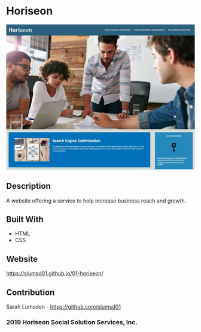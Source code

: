 # Horiseon

![Horiseon landing page](assets/images/screenshot.png)

## Description
A website offering a service to help increase business reach and growth.

## Built With
* HTML
* CSS

## Website
https://slumsd01.github.io/01-horiseon/

## Contribution
Sarah Lumsden - https://github.com/slumsd01

### 2019 Horiseon Social Solution Services, Inc.
